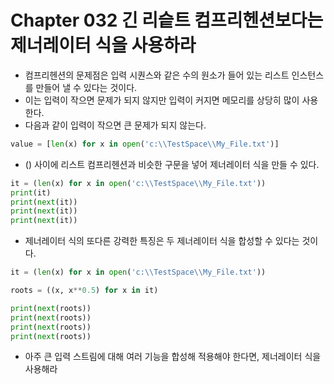 # Chapter 032 긴 리슽트 컴프리헨션보다는 제너레이터 식을 사용하라

- 컴프리헨션의 문제점은 입력 시퀀스와 같은 수의 원소가 들어 있는 리스트 인스턴스를 만들어 낼 수 있다는 것이다.
- 이는 입력이 작으면 문제가 되지 않지만 입력이 커지면 메모리를 상당히 많이 사용한다.
- 다음과 같이 입력이 작으면 큰 문제가 되지 않는다.

```py
value = [len(x) for x in open('c:\\TestSpace\\My_File.txt')]

```

- () 사이에 리스트 컴프리헨션과 비슷한 구문을 넣어 제너레이터 식을 만들 수 있다.
```py
it = (len(x) for x in open('c:\\TestSpace\\My_File.txt'))
print(it)
print(next(it))
print(next(it))
print(next(it))
```

- 제너레이터 식의 또다른 강력한 특징은 두 제너레이터 식을 합성할 수 있다는 것이다.
```py
it = (len(x) for x in open('c:\\TestSpace\\My_File.txt'))

roots = ((x, x**0.5) for x in it)

print(next(roots))
print(next(roots))
print(next(roots))
print(next(roots))
```

- 아주 큰 입력 스트림에 대해 여러 기능을 합성해 적용해야 한다면, 제너레이터 식을 사용해라